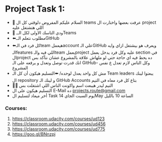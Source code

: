 # Project Task 1:
- 🔴 السلام عليكم المفروض دلوقتي كل ال teams عرفت بعضها واختارت ال project اللي هتشتغل عليه
- 🔴 ودي التاسك الاولى لكل الــTeams
- ⬅️مطلوب نتعلم الــGitHub
- ⬅️كل فرد في الـteam هيعملaccount علي الـGitHub ويعرف هو بيشتغل ازاي وايه الـfeatures اللي فيه والـteam يعملproject عليه وكل فرد يدخل يعمل section في الproject ده يحط فيه اي حاجة حتي لو ملهاش علاقة بالمشروع عشان نتآكد بس انك قدرت توصل وتعدل و يرفعه على الـ GitHub-
  وكل الناس لازم تعدل ع نفس المشروع
- مش كل واحد يعدل لوحده/ ⬅️التسليم هيكون أن كل الـ Team leaders يبعتوا لينك ال repository و لينك الـ GitHub Accounts بتاع كل فرد معاه في التيم
- 🔴🔴 التيم ليدر هيبعت اسم واكونت الناس اللي اشتغلت بس
- التسليم هيكون على ال E-Mail ده projects.route@gmail.com
- أخر ميعاد لتسليم ال Task يوم السبت الجاي 14May الساعة 10 بالليل

### Courses:
1. https://classroom.udacity.com/courses/ud123
2. https://classroom.udacity.com/courses/ud456
3. https://classroom.udacity.com/courses/ud775
4. https://goo.gl/BNnzpj

